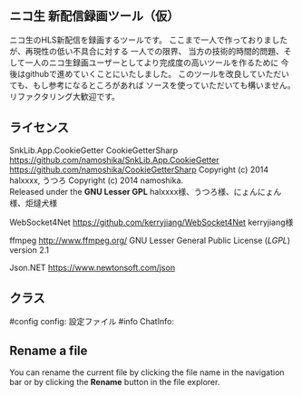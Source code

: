 ## ニコ生 新配信録画ツール（仮）

ニコ生のHLS新配信を録画するツールです。
ここまで一人で作っておりましたが、再現性の低い不具合に対する
一人での限界、
当方の技術的時間的問題、そして一人のニコ生録画ユーザーとしてより完成度の高いツールを作るために
今後はgithubで進めていくことにいたしました。
このツールを改良していただいても、もし参考になるところがあれば
ソースを使っていただいても構いません。
リファクタリング大歓迎です。

## ライセンス
SnkLib.App.CookieGetter
CookieGetterSharp
https://github.com/namoshika/SnkLib.App.CookieGetter
https://github.com/namoshika/CookieGetterSharp
Copyright (c) 2014 halxxxx, うつろ
Copyright (c) 2014 namoshika.  
Released under the **GNU Lesser GPL**
halxxxx様、うつろ様、にょんにょん様、炬燵犬様

WebSocket4Net
https://github.com/kerryjiang/WebSocket4Net
kerryjiang様

ffmpeg
http://www.ffmpeg.org/
GNU Lesser General Public License (_LGPL_) version 2.1

Json.NET
https://www.newtonsoft.com/json

## クラス
#config
config: 設定ファイル
#info
ChatInfo: 

## Rename a file

You can rename the current file by clicking the file name in the navigation bar or by clicking the **Rename** button in the file explorer.
